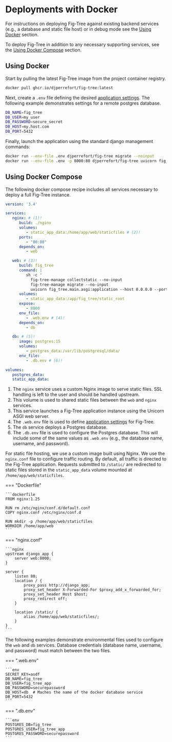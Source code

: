 # Deployments with Docker

For instructions on deploying Fig-Tree against existing backend services (e.g., a database and static file host)
or in debug mode see the [Using Docker](#using-docker) section. 

To deploy Fig-Tree in addition to any necessary supporting services, see the 
[Using Docker Compose](#using-docker-compose) section.

## Using Docker

Start by pulling the latest Fig-Tree image from the project container registry.

```bash
docker pull ghcr.io/djperrefort/fig-tree:latest
```

Next, create a `.env` file defining the desired [application settings](configuration.md).
The following example demonstrates settings for a remote postgres database.

```bash
DB_NAME=fig_tree
DB_USER=my_user
DB_PASSWORD=secure_secret
DB_HOST=my.host.com
DB_PORT=5432
```

Finally, launch the application using the standard django management commands:

```bash
docker run --env-file .env djperrefort/fig-tree migrate --noinput
docker run --env-file .env -p 8000:80 djperrefort/fig-tree uvicorn fig_tree.main.asgi:application --host 0.0.0.0 --port 8000
```

## Using Docker Compose

The following docker compose recipe includes all services necessary to deploy a full Fig-Tree instance.

```yaml
version: '3.4'

services:
   nginx: # (1)!
      build: ./nginx
      volumes:
         - static_app_data:/home/app/web/staticfiles # (2)!
      ports:
         - "80:80"
      depends_on:
         - web

   web: # (3)!
      build: fig_tree
      command: |
         sh -c '
           fig-tree-manage collectstatic --no-input
           fig-tree-manage migrate --no-input
           uvicorn fig_tree.main.asgi:application --host 0.0.0.0 --port 8000'
      volumes:
         - static_app_data:/app/fig_tree/static_root
      expose:
         - 8000
      env_file:
         - .web.env # (4)!
      depends_on:
         - db

   db: # (5)!
      image: postgres:15
      volumes:
         - postgres_data:/var/lib/postgresql/data/
      env_file:
         - .db.env # (6)!

volumes:
   postgres_data:
   static_app_data: 
```

1. The `nginx` service uses a custom Nginx image to serve static files. 
   SSL handling is left to the user and should be handled upstream.
2. This volume is used to shared static files between the `web` and `nginx` services.
3. This service launches a Fig-Tree application instance using the Unicorn ASGI web server.
4. The `.web.env` file is used to define [application settings](configuration.md) for Fig-Tree.
5. The `db` service deploys a Postgres database.
6. The `.db.env` file is used to configure the Postgres database.
   This will include some of the same values as `.web.env` (e.g., the database name, username, and password).

For static file hosting, we use a custom image built using Nginx.
We use the `nginx.conf` file to configure traffic routing.
By default, all traffic is directed to the Fig-Tree application.
Requests submitted to `/static/` are redirected to static files stored in the `static_app_data` volume mounted at `/home/app/web/staticfiles`.

=== "Dockerfile"

    ```dockerfile
    FROM nginx:1.25
    
    RUN rm /etc/nginx/conf.d/default.conf
    COPY nginx.conf /etc/nginx/conf.d
    
    RUN mkdir -p /home/app/web/staticfiles
    WORKDIR /home/app/web
    ```

=== "nginx.conf"

    ```nginx
    upstream django_app {
        server web:8000;
    }
    
    server {
        listen 80;
        location / {
            proxy_pass http://django_app;
            proxy_set_header X-Forwarded-For $proxy_add_x_forwarded_for;
            proxy_set_header Host $host;
            proxy_redirect off;
        }
    
        location /static/ {
            alias /home/app/web/staticfiles/;
        }
    }
    ```

The following examples demonstrate environmental files used to configure the `web` and `db` services.
Database credentials (database name, username, and password) must match between the two files. 

=== ".web.env"

    ```env
    SECRET_KEY=asdf
    DB_NAME=fig_tree
    DB_USER=fig_tree_app
    DB_PASSWORD=securepassword
    DB_HOST=db  # Maches the name of the docker database service
    DB_PORT=5432
    ```

=== ".db.env"

    ```env
    POSTGRES_DB=fig_tree
    POSTGRES_USER=fig_tree_app
    POSTGRES_PASSWORD=securepassword
    ```


